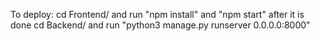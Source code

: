 To deploy:
cd Frontend/ and run "npm install" and "npm start" after it is done
cd Backend/ and run "python3 manage.py runserver 0.0.0.0:8000"
